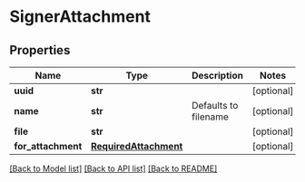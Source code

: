 # SignerAttachment

## Properties
Name | Type | Description | Notes
------------ | ------------- | ------------- | -------------
**uuid** | **str** |  | [optional] 
**name** | **str** | Defaults to filename | [optional] 
**file** | **str** |  | [optional] 
**for_attachment** | [**RequiredAttachment**](RequiredAttachment.md) |  | [optional] 

[[Back to Model list]](../README.md#documentation-for-models) [[Back to API list]](../README.md#documentation-for-api-endpoints) [[Back to README]](../README.md)


